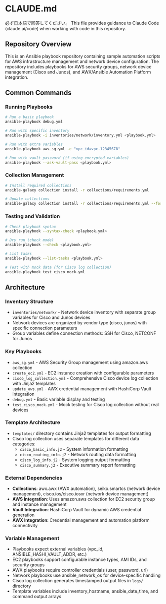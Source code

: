 # CLAUDE.md
必ず日本語で回答してください。
This file provides guidance to Claude Code (claude.ai/code) when working with code in this repository.

## Repository Overview

This is an Ansible playbook repository containing sample automation scripts for AWS infrastructure management and network device configuration. The repository includes playbooks for AWS security groups, network device management (Cisco and Junos), and AWX/Ansible Automation Platform integration.

## Common Commands

### Running Playbooks
```bash
# Run a basic playbook
ansible-playbook debug.yml

# Run with specific inventory
ansible-playbook -i inventories/network/inventory.yml <playbook.yml>

# Run with extra variables
ansible-playbook aws_sg.yml -e "vpc_id=vpc-12345678"

# Run with vault password (if using encrypted variables)
ansible-playbook --ask-vault-pass <playbook.yml>
```

### Collection Management
```bash
# Install required collections
ansible-galaxy collection install -r collections/requirements.yml

# Update collections
ansible-galaxy collection install -r collections/requirements.yml --force
```

### Testing and Validation
```bash
# Check playbook syntax
ansible-playbook --syntax-check <playbook.yml>

# Dry run (check mode)
ansible-playbook --check <playbook.yml>

# List tasks
ansible-playbook --list-tasks <playbook.yml>

# Test with mock data (for Cisco log collection)
ansible-playbook test_cisco_mock.yml
```

## Architecture

### Inventory Structure
- `inventories/network/` - Network device inventory with separate group variables for Cisco and Junos devices
- Network devices are organized by vendor type (cisco, junos) with specific connection parameters
- Group variables define connection methods: SSH for Cisco, NETCONF for Junos

### Key Playbooks
- `aws_sg.yml` - AWS Security Group management using amazon.aws collection
- `create_ec2.yml` - EC2 instance creation with configurable parameters
- `cisco_log_collection.yml` - Comprehensive Cisco device log collection with Jinja2 templates
- `update_aws.yml` - AWX credential management with HashiCorp Vault integration
- `debug.yml` - Basic variable display and testing
- `test_cisco_mock.yml` - Mock testing for Cisco log collection without real devices

### Template Architecture
- `templates/` directory contains Jinja2 templates for output formatting
- Cisco log collection uses separate templates for different data categories:
  - `cisco_basic_info.j2` - System information formatting
  - `cisco_routing_info.j2` - Network routing data formatting
  - `cisco_log_info.j2` - System logging output formatting
  - `cisco_summary.j2` - Executive summary report formatting

### External Dependencies
- **Collections**: awx.awx (AWX automation), seiko.smartcs (network device management), cisco.ios/cisco.iosxr (network device management)
- **AWS Integration**: Uses amazon.aws collection for EC2 security group and instance management
- **Vault Integration**: HashiCorp Vault for dynamic AWS credential generation
- **AWX Integration**: Credential management and automation platform connectivity

### Variable Management
- Playbooks expect external variables (vpc_id, ANSIBLE_HASHI_VAULT_ADDR, etc.)
- EC2 playbooks support configurable instance types, AMI IDs, and security groups
- AWX playbooks require controller credentials (user, password, url)
- Network playbooks use ansible_network_os for device-specific handling
- Cisco log collection generates timestamped output files in `logs/` directory
- Template variables include inventory_hostname, ansible_date_time, and command output arrays